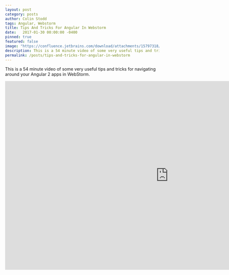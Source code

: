 ```yaml
---
layout: post
category: posts
author: Colin Stodd
tags: Angular, Webstorm
title: Tips And Tricks For Angular In Webstorm
date:   2017-01-30 00:00:00 -0400
pinned: true
featured: false
image: "https://confluence.jetbrains.com/download/attachments/15797318/WI?version=2&amp;modificationDate=1449749629000&amp;api=v2"
description: This is a 54 minute video of some very useful tips and tricks for navigating around your Angular 2 apps in WebStorm.
permalink: /posts/tips-and-tricks-for-angular-in-webstorm
---
```


This is a 54 minute video of some very useful tips and tricks for navigating around your Angular 2 apps in WebStorm.

<iframe width="1066" height="616" src="https://www.youtube.com/embed/U-GQ8Nz8agY" frameborder="0" allow="accelerometer; autoplay; encrypted-media; gyroscope; picture-in-picture" allowfullscreen class="image fit"></iframe>